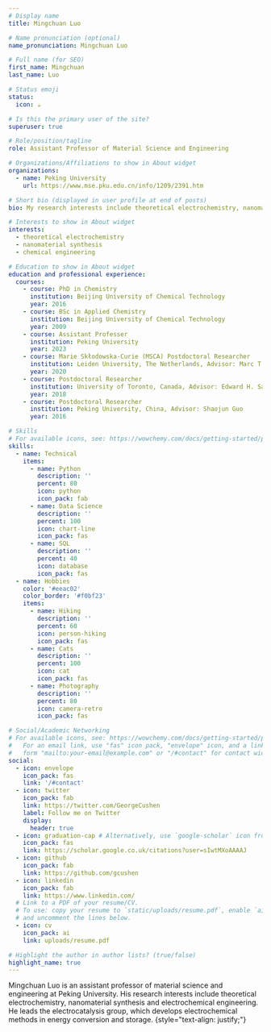 ```yaml
---
# Display name
title: Mingchuan Luo

# Name pronunciation (optional)
name_pronunciation: Mingchuan Luo

# Full name (for SEO)
first_name: Mingchuan
last_name: Luo

# Status emoji
status:
  icon: ☕️

# Is this the primary user of the site?
superuser: true

# Role/position/tagline
role: Assistant Professor of Material Science and Engineering

# Organizations/Affiliations to show in About widget
organizations:
  - name: Peking University
    url: https://www.mse.pku.edu.cn/info/1209/2391.htm

# Short bio (displayed in user profile at end of posts)
bio: My research interests include theoretical electrochemistry, nanomaterial synthesis and chemical engineering.

# Interests to show in About widget
interests:
  - theoretical electrochemistry
  - nanomaterial synthesis
  - chemical engineering

# Education to show in About widget
education and professional experience:
  courses:
    - course: PhD in Chemistry
      institution: Beijing University of Chemical Technology
      year: 2016
    - course: BSc in Applied Chemistry
      institution: Beijing University of Chemical Technology
      year: 2009
    - course: Assistant Professer
      institution: Peking University
      year: 2023
    - course: Marie Skłodowska-Curie (MSCA) Postdoctoral Researcher
      institution: Leiden University, The Netherlands, Advisor: Marc T. M. Koper
      year: 2020
    - course: Postdoctoral Researcher
      institution: University of Toronto, Canada, Advisor: Edward H. Sargent
      year: 2018
    - course: Postdoctoral Researcher
      institution: Peking University, China, Advisor: Shaojun Guo
      year: 2016

# Skills
# For available icons, see: https://wowchemy.com/docs/getting-started/page-builder/#icons
skills:
  - name: Technical
    items:
      - name: Python
        description: ''
        percent: 80
        icon: python
        icon_pack: fab
      - name: Data Science
        description: ''
        percent: 100
        icon: chart-line
        icon_pack: fas
      - name: SQL
        description: ''
        percent: 40
        icon: database
        icon_pack: fas
  - name: Hobbies
    color: '#eeac02'
    color_border: '#f0bf23'
    items:
      - name: Hiking
        description: ''
        percent: 60
        icon: person-hiking
        icon_pack: fas
      - name: Cats
        description: ''
        percent: 100
        icon: cat
        icon_pack: fas
      - name: Photography
        description: ''
        percent: 80
        icon: camera-retro
        icon_pack: fas

# Social/Academic Networking
# For available icons, see: https://wowchemy.com/docs/getting-started/page-builder/#icons
#   For an email link, use "fas" icon pack, "envelope" icon, and a link in the
#   form "mailto:your-email@example.com" or "/#contact" for contact widget.
social:
  - icon: envelope
    icon_pack: fas
    link: '/#contact'
  - icon: twitter
    icon_pack: fab
    link: https://twitter.com/GeorgeCushen
    label: Follow me on Twitter
    display:
      header: true
  - icon: graduation-cap # Alternatively, use `google-scholar` icon from `ai` icon pack
    icon_pack: fas
    link: https://scholar.google.co.uk/citations?user=sIwtMXoAAAAJ
  - icon: github
    icon_pack: fab
    link: https://github.com/gcushen
  - icon: linkedin
    icon_pack: fab
    link: https://www.linkedin.com/
  # Link to a PDF of your resume/CV.
  # To use: copy your resume to `static/uploads/resume.pdf`, enable `ai` icons in `params.yaml`,
  # and uncomment the lines below.
  - icon: cv
    icon_pack: ai
    link: uploads/resume.pdf

# Highlight the author in author lists? (true/false)
highlight_name: true
---
```


Mingchuan Luo is an assistant professor of material science and engineering at Peking University. His research interests include theoretical electrochemistry, nanomaterial synthesis and electrochemical engineering. He leads the electrocatalysis group, which develops electrochemical methods in energy conversion and storage.
{style="text-align: justify;"}
